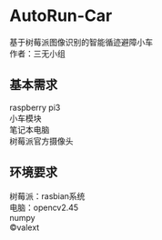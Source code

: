 # AutoRun-Car
基于树莓派图像识别的智能循迹避障小车</br>
作者：三无小组</br>
## 基本需求
raspberry pi3</br>
小车模块</br>
笔记本电脑</br>
树莓派官方摄像头</br>
## 环境要求
树莓派：rasbian系统</br>
电脑：opencv2.45</br>
 numpy</br>
&copy;valext
